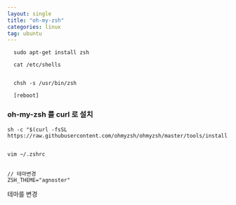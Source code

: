 ```yaml
---
layout: single
title: "oh-my-zsh"
categories: linux
tag: ubuntu
---
```


```
  sudo apt-get install zsh

  cat /etc/shells


  chsh -s /usr/bin/zsh

  [reboot]
```

### oh-my-zsh 를 curl 로 설치

```
sh -c "$(curl -fsSL https://raw.githubusercontent.com/ohmyzsh/ohmyzsh/master/tools/install.sh)"


vim ~/.zshrc


// 테마변경
ZSH_THEME="agnoster"
```

테마를 변경


